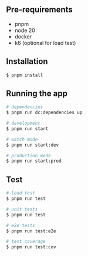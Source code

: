 ## Pre-requirements

- pnpm
- node 20
- docker
- k6 (optional for load test)

## Installation

```bash
$ pnpm install
```

## Running the app

```bash
# dependencies
$ pnpm run dc:dependencies up

# development
$ pnpm run start

# watch mode
$ pnpm run start:dev

# production mode
$ pnpm run start:prod
```

## Test

```bash
# load test
$ pnpm run test

# unit tests
$ pnpm run test

# e2e tests
$ pnpm run test:e2e

# test coverage
$ pnpm run test:cov
```
